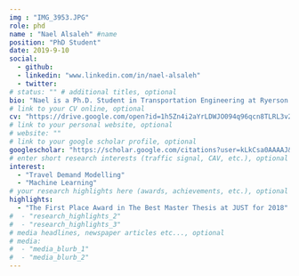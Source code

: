 ```yaml
---
img : "IMG_3953.JPG"
role: phd
name : "Nael Alsaleh" #name
position: "PhD Student" 
date: 2019-9-10
social: 
  - github:
  - linkedin: "www.linkedin.com/in/nael-alsaleh"
  - twitter:
# status: "" # additional titles, optional
bio: "Nael is a Ph.D. Student in Transportation Engineering at Ryerson University, Canada. He completed his B.Sc. in Civil Engineering in 2015 and M.Sc. in Transportation Engineering in 2017, both from Jordan University of Science and Technology (JUST), Jordan. He started his Ph.D. in 2019 under the supervision of Dr. Bilal Farooq. His research focuses on Travel Demand Modelling using Machine Learning Algorithms."
# link to your CV online, optional
cv: "https://drive.google.com/open?id=1h5Zn4i2aYrLDWJO094q96qcn8TLRL3v2" 
# link to your personal website, optional
# website: "" 
# link to your google scholar profile, optional
googlescholar: "https://scholar.google.com/citations?user=kLkCsa0AAAAJ&hl=en" 
# enter short research interests (traffic signal, CAV, etc.), optional
interest: 
  - "Travel Demand Modelling"
  - "Machine Learning" 
# your research highlights here (awards, achievements, etc.), optional
highlights: 
  - "The First Place Award in The Best Master Thesis at JUST for 2018"
#  - "research_highlights_2"
#  - "research_highlights_3" 
# media headlines, newspaper articles etc..., optional
# media: 
#  - "media_blurb_1"
#  - "media_blurb_2" 
---
```

